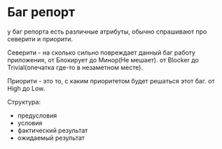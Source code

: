 # Баг репорт

у баг репорта есть различные атрибуты, обычно спрашивают про северити и приорити.&#x20;

Северити - на сколько сильно повреждает данный баг работу приложения, от Блокирует до Минор(Не мешает). от Blocker до Trivial(опечатка где-то в незаметном месте).

Приорити - это то, с каким приоритетом будет решаться этот баг. от High до Low.



Структура:

* предусловия
* условия
* фактический результат
* ожидаемый результат
